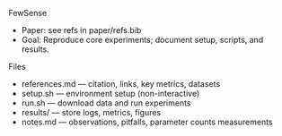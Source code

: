 FewSense

- Paper: see refs in paper/refs.bib
- Goal: Reproduce core experiments; document setup, scripts, and results.

Files
- references.md — citation, links, key metrics, datasets
- setup.sh — environment setup (non-interactive)
- run.sh — download data and run experiments
- results/ — store logs, metrics, figures
- notes.md — observations, pitfalls, parameter counts measurements
